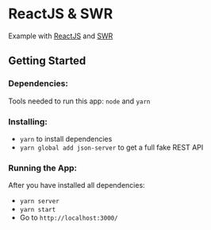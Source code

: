 # ReactJS & SWR
Example with [ReactJS](https://reactjs.org/) and [SWR](https://swr.vercel.app/)

## Getting Started

### Dependencies:
Tools needed to run this app: `node` and `yarn`

### Installing:
* `yarn` to install dependencies
* `yarn global add json-server` to get a full fake REST API

### Running the App:
After you have installed all dependencies:

- `yarn server`
- `yarn start`
- Go to `http://localhost:3000/`
